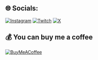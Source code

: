 ## 🌐 Socials:
[![Instagram](https://img.shields.io/badge/Instagram-%23E4405F.svg?logo=Instagram&logoColor=white)](https://instagram.com/ftmullah) [![Twitch](https://img.shields.io/badge/Twitch-%239146FF.svg?logo=Twitch&logoColor=white)](https://twitch.tv/ftmullah) [![X](https://img.shields.io/badge/X-black.svg?logo=X&logoColor=white)](https://x.com/bushmutali) 



  ## 💰 You can buy me a coffee
  [![BuyMeACoffee](https://img.shields.io/badge/Buy%20Me%20a%20Coffee-ffdd00?style=for-the-badge&logo=buy-me-a-coffee&logoColor=black)](https://buymeacoffee.com/bushmutall2) 

  
<!-- Proudly created with GPRM ( https://gprm.itsvg.in ) -->
